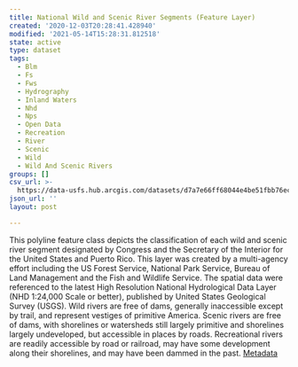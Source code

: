 ```yaml
---
title: National Wild and Scenic River Segments (Feature Layer)
created: '2020-12-03T20:28:41.428940'
modified: '2021-05-14T15:28:31.812518'
state: active
type: dataset
tags:
  - Blm
  - Fs
  - Fws
  - Hydrography
  - Inland Waters
  - Nhd
  - Nps
  - Open Data
  - Recreation
  - River
  - Scenic
  - Wild
  - Wild And Scenic Rivers
groups: []
csv_url: >-
  https://data-usfs.hub.arcgis.com/datasets/d7a7e66ff68044e4be51fbb76ecf0d0b_1.csv?outSR=%7B%22latestWkid%22%3A4269%2C%22wkid%22%3A4269%7D
json_url: ''
layout: post

---
```

This polyline feature class depicts the classification of each wild and scenic river segment designated by Congress and the Secretary of the Interior for the United States and Puerto Rico. This layer was created by a multi-agency effort including the US Forest Service, National Park Service, Bureau of Land Management and the Fish and Wildlife Service. The spatial data were referenced to the latest High Resolution National Hydrological Data Layer (NHD 1:24,000 Scale or better), published by United States Geological Survey (USGS). Wild rivers are free of dams, generally inaccessible except by trail, and represent vestiges of primitive America. Scenic rivers are free of dams, with shorelines or watersheds still largely primitive and shorelines largely undeveloped, but accessible in places by roads. Recreational rivers are readily accessible by road or railroad, may have some development along their shorelines, and may have been dammed in the past. <a href='https://data.fs.usda.gov/geodata/edw/edw_resources/meta/S_USA.WildScenicRiverSegment_LN.xml' target='_blank'>Metadata</a>
